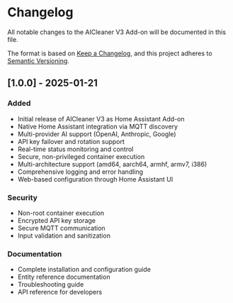 # Changelog

All notable changes to the AICleaner V3 Add-on will be documented in this file.

The format is based on [Keep a Changelog](https://keepachangelog.com/en/1.0.0/),
and this project adheres to [Semantic Versioning](https://semver.org/spec/v2.0.0.html).

## [1.0.0] - 2025-01-21

### Added
- Initial release of AICleaner V3 as Home Assistant Add-on
- Native Home Assistant integration via MQTT discovery
- Multi-provider AI support (OpenAI, Anthropic, Google)
- API key failover and rotation support
- Real-time status monitoring and control
- Secure, non-privileged container execution
- Multi-architecture support (amd64, aarch64, armhf, armv7, i386)
- Comprehensive logging and error handling
- Web-based configuration through Home Assistant UI

### Security
- Non-root container execution
- Encrypted API key storage
- Secure MQTT communication
- Input validation and sanitization

### Documentation
- Complete installation and configuration guide
- Entity reference documentation
- Troubleshooting guide
- API reference for developers